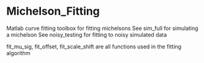 # Michelson_Fitting
 Matlab curve fitting toolbox for fitting michelsons
 See sim_full for simulating a michelson
 See noisy_testing for fitting to noisy simulated data

 fit_mu_sig, fit_offset, fit_scale_shift are all functions used in the fitting algorithm